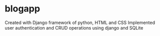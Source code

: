 # blogapp

Created with Django framework of python, HTML and CSS
Implemented user authentication and CRUD operations using django and SQLite

